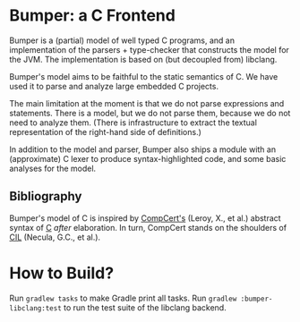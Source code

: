Bumper: a C Frontend
====================

Bumper is a (partial) model of well typed C programs, and an implementation
of the parsers + type-checker that constructs the model for the JVM. 
The implementation is based on (but decoupled from) libclang.

Bumper's model aims to be faithful to the static semantics of C. 
We have used it to parse and analyze large embedded C projects.

The main limitation at the moment is that we do not parse expressions and
statements. There is a model, but we do not parse them, because we do not need to analyze them.
(There is infrastructure to extract the textual representation of the right-hand side of definitions.)

In addition to the model and parser, Bumper also ships a module with an (approximate) C lexer to
produce syntax-highlighted code, and some basic analyses for the model.

## Bibliography

Bumper's model of C is inspired by [CompCert's](https://github.com/AbsInt/CompCert) (Leroy, X., et al.)
abstract syntax of [C](https://github.com/AbsInt/CompCert/blob/master/cparser/C.mli) _after_ elaboration. 
In turn, CompCert stands on the shoulders of [CIL](http://people.eecs.berkeley.edu/~necula/cil/) (Necula, G.C., et al.).

How to Build?
=============

Run `gradlew tasks` to make Gradle print all tasks.
Run `gradlew :bumper-libclang:test` to run the test suite of the libclang backend.
